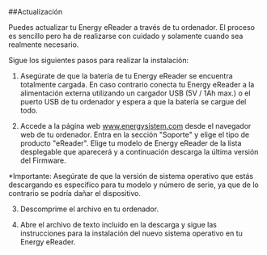 ##Actualización

Puedes actualizar tu Energy eReader a través de tu ordenador. El proceso es sencillo pero ha de realizarse con cuidado y solamente cuando sea realmente necesario. 

Sigue los siguientes pasos para realizar la instalación:

1. Asegúrate de que la batería de tu Energy eReader se encuentra totalmente cargada. En caso contrario conecta tu Energy eReader a la alimentación externa utilizando un cargador USB (5V / 1Ah max.) o el puerto USB de tu ordenador y espera a que la batería se cargue del todo.

2. Accede a la página web www.energysistem.com desde el navegador web de tu ordenador.
Entra en la sección "Soporte" y elige el tipo de producto "eReader".
Elige tu modelo de Energy eReader de la lista desplegable que aparecerá y a continuación descarga la última versión del Firmware.


*Importante:
Asegúrate de que la versión de sistema operativo que estás descargando es específico para tu modelo y número de serie, ya que de lo contrario se podría dañar el dispositivo.

3. Descomprime el archivo en tu ordenador.

4. Abre el archivo de texto incluido en la descarga y sigue las instrucciones para la instalación del nuevo sistema operativo en tu Energy eReader.

